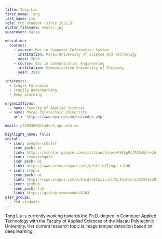 ```yaml
---
title: Tong Liu
first_name: Tong
last_name: Liu
role: Phd student (since 2022.8)
avatar_filename: avatar.jpg
superuser: false

education:
  courses:
    - course: Msc in Computer Information System
      institution: Macau University of Science and Technology
      year: 2020
    - course: BSc in Communication Engineering
      institution: Communication University of Zhejiang
      year: 2018

interests:
  - Images Forensics
  - Fragile Watermarking
  - Deep Learning

organizations:
  - name: Faculty of Applied Sciences
  - name: Macao Polytechnic University 
    url: 'https://www.mpu.edu.mo/en/index.php'

email: p2209360@student.mpu.edu.mo

highlight_name: false
social:
  - icon: google-scholar
    icon_pack: ai
    link: https://scholar.google.com/citations?user=PS86g9cAAAAJ&hl=zh-CN
  - icon: researchgate
    icon_pack: ai
    link: https://www.researchgate.net/profile/Tong_Liu140
  - icon: scopus
    icon_pack: ai
    link: https://www.scopus.com/authid/detail.uri?authorId=57219485207
  - icon: github
    icon_pack: fab
    link: https://github.com/maodou1203
user_groups:
  - Phd students
---
```


Tong Liu is currently working towards the Ph.D. degree in Computer Applied Technology with the Faculty of Applied Sciences of the Macau Polytechnic University. Her current research topic is image tamper detection based on deep learning.
